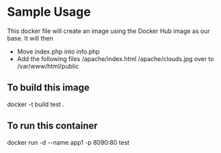 # Sample Usage
This docker file will create an image using the Docker Hub image as our base. It will then
- Move index.php into info.php
- Add the following files /apache/index.html /apache/clouds.jpg over to /var/www/html/public
## To build this image
docker -t build test .
## To run this container 
docker run -d --name app1 -p 8090:80 test
